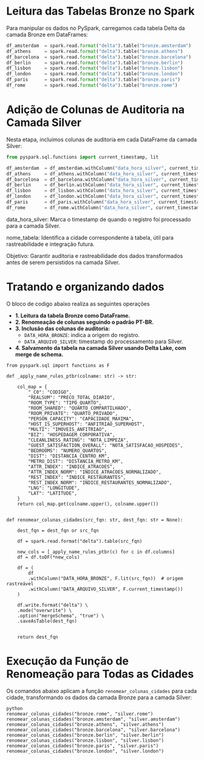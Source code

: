 # Leitura das Tabelas Bronze no Spark

Para manipular os dados no PySpark, carregamos cada tabela Delta da camada Bronze em DataFrames:

```python
df_amsterdam  = spark.read.format("delta").table("bronze.amsterdam")
df_athens     = spark.read.format("delta").table("bronze.athens")
df_barcelona  = spark.read.format("delta").table("bronze.barcelona")
df_berlin     = spark.read.format("delta").table("bronze.berlin")
df_lisbon     = spark.read.format("delta").table("bronze.lisbon")
df_london     = spark.read.format("delta").table("bronze.london")
df_paris      = spark.read.format("delta").table("bronze.paris")
df_rome       = spark.read.format("delta").table("bronze.rome")
```

# Adição de Colunas de Auditoria na Camada Silver

Nesta etapa, incluímos colunas de auditoria em cada DataFrame da camada Silver:

```python
from pyspark.sql.functions import current_timestamp, lit

df_amsterdam  = df_amsterdam.withColumn("data_hora_silver", current_timestamp()).withColumn("nome_tabela", lit("amsterdam"))
df_athens     = df_athens.withColumn("data_hora_silver", current_timestamp()).withColumn("nome_tabela", lit("athens"))
df_barcelona  = df_barcelona.withColumn("data_hora_silver", current_timestamp()).withColumn("nome_tabela", lit("barcelona"))
df_berlin     = df_berlin.withColumn("data_hora_silver", current_timestamp()).withColumn("nome_tabela", lit("berlin"))
df_lisbon     = df_lisbon.withColumn("data_hora_silver", current_timestamp()).withColumn("nome_tabela", lit("lisbon"))
df_london     = df_london.withColumn("data_hora_silver", current_timestamp()).withColumn("nome_tabela", lit("london"))
df_paris      = df_paris.withColumn("data_hora_silver", current_timestamp()).withColumn("nome_tabela", lit("paris"))
df_rome       = df_rome.withColumn("data_hora_silver", current_timestamp()).withColumn("nome_tabela", lit("rome"))
```

data_hora_silver: Marca o timestamp de quando o registro foi processado para a camada Silver.

nome_tabela: Identifica a cidade correspondente à tabela, útil para rastreabilidade e integração futura.

Objetivo: Garantir auditoria e rastreabilidade dos dados transformados antes de serem persistidos na camada Silver.


# Tratando e organizando dados

O bloco de codigo abaixo realiza as seguintes operações

- **1. Leitura da tabela Bronze como DataFrame.**
- **2. Renomeação de colunas seguindo o padrão PT-BR.**
- **3. Inclusão das colunas de auditoria:**
    - `DATA_HORA_BRONZE`: indica a origem do registro.
     - `DATA_ARQUIVO_SILVER`: timestamp do processamento para Silver.
- **4. Salvamento da tabela na camada Silver usando Delta Lake, com merge de schema.**
    
```
from pyspark.sql import functions as F

def _apply_name_rules_ptbr(colname: str) -> str:
    
    col_map = {
        "_C0": "CODIGO",
        "REALSUM": "PRECO_TOTAL_DIARIO",
        "ROOM_TYPE": "TIPO_QUARTO",
        "ROOM_SHARED": "QUARTO_COMPARTILHADO",
        "ROOM_PRIVATE": "QUARTO_PRIVADO",
        "PERSON_CAPACITY": "CAPACIDADE_MAXIMA",
        "HOST_IS_SUPERHOST": "ANFITRIAO_SUPERHOST",
        "MULTI": "IMOVEIS_ANFITRIAO",
        "BIZ": "HOSPEDAGEM_CORPORATIVA",
        "CLEANLINESS_RATING": "NOTA_LIMPEZA",
        "GUEST_SATISFACTION_OVERALL": "NOTA_SATISFACAO_HOSPEDES",
        "BEDROOMS": "NUMERO_QUARTOS",
        "DIST": "DISTANCIA_CENTRO_KM",
        "METRO_DIST": "DISTANCIA_METRO_KM",
        "ATTR_INDEX": "INDICE_ATRACOES",
        "ATTR_INDEX_NORM": "INDICE_ATRACOES_NORMALIZADO",
        "REST_INDEX": "INDICE_RESTAURANTES",
        "REST_INDEX_NORM": "INDICE_RESTAURANTES_NORMALIZADO",
        "LNG": "LONGITUDE",
        "LAT": "LATITUDE",
    }
    return col_map.get(colname.upper(), colname.upper())


def renomear_colunas_cidades(src_fqn: str, dest_fqn: str = None):
   
    dest_fqn = dest_fqn or src_fqn

    df = spark.read.format("delta").table(src_fqn)

    new_cols = [_apply_name_rules_ptbr(c) for c in df.columns]
    df = df.toDF(*new_cols)

    df = (
        df
        .withColumn("DATA_HORA_BRONZE", F.lit(src_fqn))  # origem rastreável
        .withColumn("DATA_ARQUIVO_SILVER", F.current_timestamp())
    )

    df.write.format("delta") \
    .mode("overwrite") \
    .option("mergeSchema", "true") \
    .saveAsTable(dest_fqn)


    return dest_fqn
```

# Execução da Função de Renomeação para Todas as Cidades

Os comandos abaixo aplicam a função `renomear_colunas_cidades` para cada cidade, transformando os dados da camada Bronze para a camada Silver:

```
python
renomear_colunas_cidades("bronze.rome", "silver.rome")
renomear_colunas_cidades("bronze.amsterdam", "silver.amsterdam")
renomear_colunas_cidades("bronze.athens", "silver.athens")
renomear_colunas_cidades("bronze.barcelona", "silver.barcelona")
renomear_colunas_cidades("bronze.berlin", "silver.berlin")
renomear_colunas_cidades("bronze.lisbon", "silver.lisbon")
renomear_colunas_cidades("bronze.paris", "silver.paris")
renomear_colunas_cidades("bronze.london", "silver.london")
```
